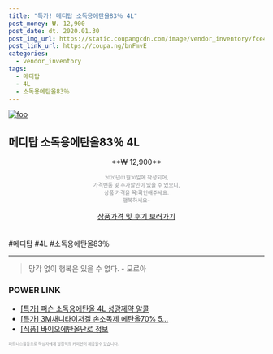 ```yaml
--- 
title: "특가! 메디탑 소독용에탄올83％ 4L" 
post_money: ₩. 12,900 
post_date: dt. 2020.01.30 
post_img_url: https://static.coupangcdn.com/image/vendor_inventory/fce4/ba21172cba2003e628b055b0b8a73dfdf046e09e98e3a6473f4c55185d0f.jpg 
post_link_url: https://coupa.ng/bnFmvE 
categories: 
  - vendor_inventory 
tags: 
  - 메디탑 
  - 4L 
  - 소독용에탄올83％ 
--- 
```

[![foo](https://static.coupangcdn.com/image/vendor_inventory/fce4/ba21172cba2003e628b055b0b8a73dfdf046e09e98e3a6473f4c55185d0f.jpg)](https://coupa.ng/bnFmvE) 

## 메디탑 소독용에탄올83％ 4L 
<p style="text-align: center;">**₩ 12,900**</p> 
<p style="text-align: center;"><span style="color: #898c8f; font-family: Georgia,Times,serif; font-size: 0.75em;">2020년01월30일에 작성되어, <br>가격변동 및 추가할인이 있을 수 있으니,<br> 상품 가격을 꼭!확인해주세요.<br>행복하세요~</span> 
</p>	 
<div markdown="0" style="text-align: center;"><a href="https://coupa.ng/bnFmvE" class="btn btn--success">상품가격 및 후기 보러가기</a></div> 
<br><br> 
  #메디탑 #4L #소독용에탄올83％ 
<hr> 

> 망각 없이 행복은 있을 수 없다. - 모로아 


### POWER LINK

* <a href="https://blog.naver.com/santokki14/221790591966" target="_blank">[특가] 퍼슨 소독용에탄올 4L 성광제약 알콜</a>
* <a href="https://blog.naver.com/sakai111/221787787437" target="_blank">[특가] 3M새니타이저겔 손소독제 에탄올70% 5...</a>
* <a href="https://blog.naver.com/sakai111/221769228825" target="_blank"> [식품] 바이오에탄올난로 정보 </a>

<span style="color: #898c8f; font-family: Georgia,Times,serif; font-size: 0.55em;">파트너스활동으로 작성자에게 일정액의 커미션이 제공될수 있습니다.</span> 
